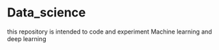 # Data_science
this repository is intended to code and experiment Machine learning and deep learning
